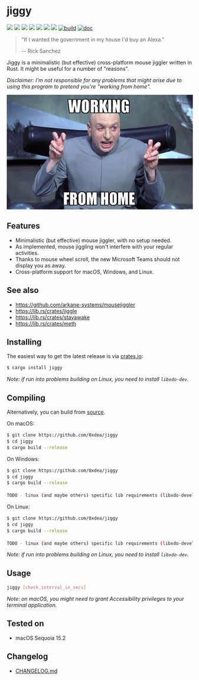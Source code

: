 # jiggy

[![](https://img.shields.io/github/stars/0xdea/jiggy.svg?style=flat&color=yellow)](https://github.com/0xdea/jiggy)
[![](https://img.shields.io/github/forks/0xdea/jiggy.svg?style=flat&color=green)](https://github.com/0xdea/jiggy)
[![](https://img.shields.io/github/watchers/0xdea/jiggy.svg?style=flat&color=red)](https://github.com/0xdea/jiggy)
[![](https://img.shields.io/crates/v/jiggy?style=flat&color=green)](https://crates.io/crates/jiggy)
[![](https://img.shields.io/crates/d/jiggy?style=flat&color=red)](https://crates.io/crates/jiggy)
[![](https://img.shields.io/badge/twitter-%400xdea-blue.svg)](https://twitter.com/0xdea)
[![](https://img.shields.io/badge/mastodon-%40raptor-purple.svg)](https://infosec.exchange/@raptor)
[![build](https://github.com/0xdea/jiggy/actions/workflows/build.yml/badge.svg)](https://github.com/0xdea/jiggy/actions/workflows/build.yml)
[![doc](https://github.com/0xdea/jiggy/actions/workflows/doc.yml/badge.svg)](https://github.com/0xdea/jiggy/actions/workflows/doc.yml)

> "If I wanted the government in my house I'd buy an Alexa."
>
> -- Rick Sanchez

Jiggy is a minimalistic (but effective) cross-platform mouse jiggler written in Rust. It might be useful for a number of
"reasons".

*Disclaimer: I'm not responsible for any problems that might arise due to using this program to pretend you're "working
from home".*

![](https://raw.githubusercontent.com/0xdea/jiggy/master/.img/working-from-home.jpg)

## Features

* Minimalistic (but effective) mouse jiggler, with no setup needed.
* As implemented, mouse jiggling won't interfere with your regular activities.
* Thanks to mouse wheel scroll, the new Microsoft Teams should not display you as away.
* Cross-platform support for macOS, Windows, and Linux.

## See also

* <https://github.com/arkane-systems/mousejiggler>
* <https://lib.rs/crates/jiggle>
* <https://lib.rs/crates/stayawake>
* <https://lib.rs/crates/meth>

## Installing

The easiest way to get the latest release is via [crates.io](https://crates.io/crates/jiggy):

```sh
$ cargo install jiggy
```

*Note: if run into problems building on Linux, you need to install `libxdo-dev`.*

## Compiling

Alternatively, you can build from [source](https://github.com/0xdea/jiggy).

On macOS:

```sh
$ git clone https://github.com/0xdea/jiggy
$ cd jiggy
$ cargo build --release
```

On Windows:

```sh
$ git clone https://github.com/0xdea/jiggy
$ cd jiggy
$ cargo build --release

TODO - linux (and maybe others) specific lib requirements (libxdo-devel and similar)
```

On Linux:

```sh
$ git clone https://github.com/0xdea/jiggy
$ cd jiggy
$ cargo build --release

TODO - linux (and maybe others) specific lib requirements (libxdo-devel and similar)
```

*Note: if run into problems building on Linux, you need to install `libxdo-dev`.*

## Usage

```sh
jiggy [check_interval_in_secs]
```

*Note: on macOS, you might need to grant Accessibility privileges to your terminal application.*

## Tested on

* macOS Sequoia 15.2

## Changelog

* [CHANGELOG.md](CHANGELOG.md)
